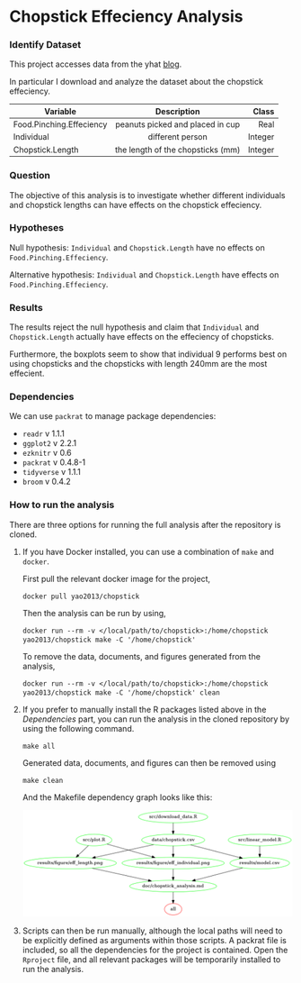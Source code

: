 # Chopstick Effeciency Analysis


### Identify Dataset

This project accesses data from the yhat [blog](http://blog.yhat.com/posts/7-funny-datasets.html).

In particular I download and analyze the dataset about the chopstick effeciency.

| Variable |    Description      |  Class |
|----------|:-------------:|------:|
| Food.Pinching.Effeciency | peanuts picked and placed in cup | Real |
| Individual |  different person | Integer |
| Chopstick.Length | the length of the chopsticks (mm) | Integer |

### Question

The objective of this analysis is to investigate whether different individuals and chopstick lengths can have effects on the chopstick effeciency.

### Hypotheses

Null hypothesis: `Individual` and `Chopstick.Length` have no effects on `Food.Pinching.Effeciency`.

Alternative hypothesis: `Individual` and `Chopstick.Length` have effects on `Food.Pinching.Effeciency`.

### Results

The results reject the null hypothesis and claim that `Individual` and `Chopstick.Length` actually have effects on the effeciency of chopsticks.

Furthermore, the boxplots seem to show that individual 9 performs best on using chopsticks and the chopsticks with length 240mm are the most effecient.

### Dependencies

We can use `packrat` to manage package dependencies:

- `readr` v 1.1.1
- `ggplot2` v 2.2.1
- `ezknitr` v 0.6
- `packrat` v 0.4.8-1
- `tidyverse` v 1.1.1
- `broom` v 0.4.2

### How to run the analysis

There are three options for running the full analysis after the repository is cloned.

1. If you have Docker installed, you can use a combination of `make` and `docker`. 

	First pull the relevant docker image for the project,

	```
	docker pull yao2013/chopstick
	```

	Then the analysis can be run by using,
	
	```
	docker run --rm -v </local/path/to/chopstick>:/home/chopstick yao2013/chopstick make -C '/home/chopstick'
	```

	To remove the data, documents, and figures generated from the analysis,

	```
	docker run --rm -v </local/path/to/chopstick>:/home/chopstick yao2013/chopstick make -C '/home/chopstick' clean
	```

2. If you prefer to manually install the R packages listed above in the *Dependencies* part, you can run the analysis in the cloned repository by using the following command.

	```
	make all
	```

	Generated data, documents, and figures can then be removed using

	```
	make clean
	```
	
	And the Makefile dependency graph looks like this: 
	
	![](./Makefile.png)

3. Scripts can then be run manually, although the local paths will need to be explicitly defined as arguments within those scripts. A packrat file is included, so all the dependencies for the project is contained. Open the `Rproject` file, and all relevant packages will be temporarily installed to run the analysis. 